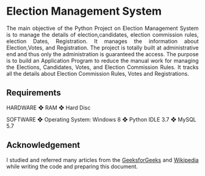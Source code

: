 <h1>Election Management System </h1>

<p align="justify">
The main objective of the Python Project on Election Management System is to manage the details of election,candidates, election commission rules, election Dates,
Registration. It manages the information about Election,Votes, and Registration. The project is totally built at administrative end and thus only the administration is
guaranteed the access. The purpose is to build an Application Program to reduce the manual work for managing the Elections, Candidates, Votes, and Election Commission Rules. It tracks all the details about Election Commission Rules, Votes and Registrations.
</p>











<h2>Requirements</h2>

HARDWARE
❖ RAM
❖ Hard Disc

SOFTWARE
❖ Operating System: Windows 8
❖ Python IDLE 3.7
❖ MySQL 5.7










<h2>Acknowledgement</h2>
<p align="justify">
    I studied and referred many articles from the <a href=https://www.geeksforgeeks.org/python-mysql/>GeeksforGeeks</a> and <a href="https://www.wikipedia.org/">Wikipedia</a> while writing the code and preparing this document.
</p>
